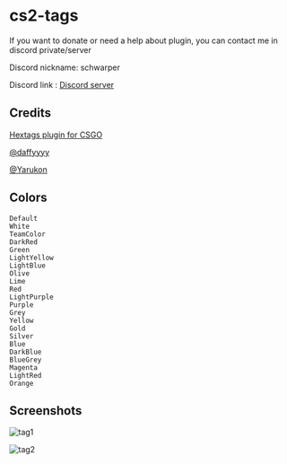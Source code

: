 
# cs2-tags

If you want to donate or need a help about plugin, you can contact me in discord private/server

Discord nickname: schwarper

Discord link : [Discord server](https://discord.gg/4zQfUzjk36)

## Credits

[Hextags plugin for CSGO](https://github.com/Hexer10/HexTags)

[@daffyyyy](https://github.com/daffyyyy/)

[@Yarukon](https://github.com/Yarukon)

## Colors
```
Default
White
TeamColor
DarkRed
Green
LightYellow
LightBlue
Olive
Lime
Red
LightPurple
Purple
Grey
Yellow
Gold
Silver
Blue
DarkBlue
BlueGrey
Magenta
LightRed
Orange
```

## Screenshots
![tag1](https://github.com/user-attachments/assets/93a333b4-55e0-4582-8f09-8ec3010724d3)

![tag2](https://github.com/user-attachments/assets/9066cb2f-2b6d-4268-9db3-b824de28d05e)